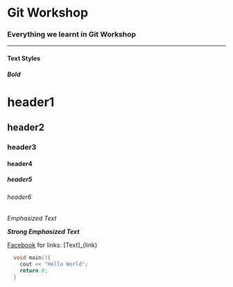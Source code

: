 # Git Workshop
### Everything we learnt in Git Workshop

---
#### Text Styles
##### Bold
# header1
## header2
### header3
#### header4
##### header5
###### header6

*Emphasized Text* 

***Strong Emphasized Text***
 
[Facebook](www.facebook.com)  for links: [Text]_(link)




```c++
  void main(){
    cout << "Hello World";
    return 0;
  }
```
